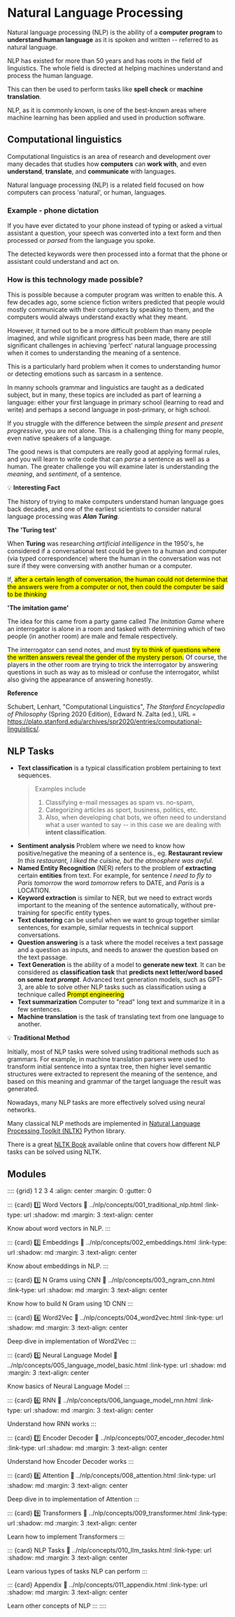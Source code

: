 # Natural Language Processing

Natural language processing (NLP) is the ability of a **computer program** to **understand human language** as it is spoken and written -- referred to as natural language. 

NLP has existed for more than 50 years and has roots in the field of linguistics. The whole field is directed at helping machines understand and process the human language. 

This can then be used to perform tasks like **spell check** or **machine translation**.

NLP, as it is commonly known, is one of the best-known areas where machine learning has been applied and used in production software.

## Computational linguistics

Computational linguistics is an area of research and development over many decades that studies how **computers** can **work with**, and even **understand**, **translate**, and **communicate** with languages. 

Natural language processing (NLP) is a related field focused on how computers can process 'natural', or human, languages.

### Example - phone dictation

If you have ever dictated to your phone instead of typing or asked a virtual assistant a question, your speech was converted into a text form and then processed or *parsed* from the language you spoke. 

The detected keywords were then processed into a format that the phone or assistant could understand and act on.


### How is this technology made possible?

This is possible because a computer program was written to enable this. A few decades ago, some science fiction writers predicted that people would mostly communicate with their computers by speaking to them, and the computers would always understand exactly what they meant. 

However, it turned out to be a more difficult problem than many people imagined, and while significant progress has been made, there are still significant challenges in achieving 'perfect' natural language processing when it comes to understanding the meaning of a sentence. 

This is a particularly hard problem when it comes to understanding humor or detecting emotions such as sarcasm in a sentence.

In manny schools grammar and linguistics are taught as a dedicated subject, but in many, these topics are included as part of learning a language: either your first language in primary school (learning to read and write) and perhaps a second language in post-primary, or high school.

If you struggle with the difference between the *simple present* and *present progressive*, you are not alone. This is a challenging thing for many people, even native speakers of a language. 

The good news is that computers are really good at applying formal rules, and you will learn to write code that can *parse* a sentence as well as a human. The greater challenge you will examine later is understanding the *meaning*, and *sentiment*, of a sentence.

<div class="alert alert-info alert-block">

💡 **Interesting Fact**

The history of trying to make computers understand human language goes back decades, and one of the earliest scientists to consider natural language processing was ***Alan Turing***. 

**The 'Turing test'**
 
When **Turing** was researching *artificial intelligence* in the 1950's, he considered if a conversational test could be given to a human and computer (via typed correspondence) where the human in the conversation was not sure if they were conversing with another human or a computer.

If, <mark>after a certain length of conversation, the human could not determine that the answers were from a computer or not, then could the computer be said to be *thinking* </mark>

**'The imitation game'**

The idea for this came from a party game called *The Imitation Game* where an interrogator is alone in a room and tasked with determining which of two people (in another room) are male and female respectively. 
 
The interrogator can send notes, and must <mark>try to think of questions where the written answers reveal the gender of the mystery person.</mark> Of course, the players in the other room are trying to trick the interrogator by answering questions in such as way as to mislead or confuse the interrogator, whilst also giving the appearance of answering honestly.

**Reference**

Schubert, Lenhart, "Computational Linguistics", *The Stanford Encyclopedia of Philosophy* (Spring 2020 Edition), Edward N. Zalta (ed.), URL = <https://plato.stanford.edu/archives/spr2020/entries/computational-linguistics/>.

</div>

## NLP Tasks

* **Text classification** is a typical classification problem pertaining to text sequences. 
  > Examples include 
  > 1. Classifying e-mail messages as spam vs. no-spam, 
  > 2. Categorizing articles as sport, business, politics, etc. 
  > 3. Also, when developing chat bots, we often need to understand what a user wanted to say -- in this case we are dealing with **intent classification**. 
* **Sentiment analysis** Problem where we need to know how positive/negative the meaning of a sentence is., eg. **Restaurant review** *In this restaurant, I liked the cuisine, but the atmosphere was awful*.
* **Named Entity Recognition** (NER) refers to the problem of **extracting** certain **entities** from text. For example, for sentence *I need to fly to Paris tomorrow* the word *tomorrow* refers to DATE, and *Paris* is a LOCATION.  
* **Keyword extraction** is similar to NER, but we need to extract words important to the meaning of the sentence automatically, without pre-training for specific entity types.
* **Text clustering** can be useful when we want to group together similar sentences, for example, similar requests in technical support conversations.
* **Question answering** is a task where the model receives a text passage and a question as inputs, and needs to answer the question based on the text passage.
* **Text Generation** is the ability of a model to **generate new text**. It can be considered as **classification task** that **predicts next letter/word based on some *text prompt***. Advanced text generation models, such as GPT-3, are able to solve other NLP tasks such as classification using a technique called <mark>Prompt engineering</mark>
* **Text summarization** Computer to "read" long text and summarize it in a few sentences.
* **Machine translation** is the task of translating text from one language to another.

<div class="alert alert-info alert-block">

💡 **Traditional Method**

Initially, most of NLP tasks were solved using traditional methods such as grammars. For example, in machine translation parsers were used to transform initial sentence into a syntax tree, then higher level semantic structures were extracted to represent the meaning of the sentence, and based on this meaning and grammar of the target language the result was generated.

Nowadays, many NLP tasks are more effectively solved using neural networks.

Many classical NLP methods are implemented in [Natural Language Processing Toolkit (NLTK)](https://www.nltk.org) Python library. 

There is a great [NLTK Book](https://www.nltk.org/book/) available online that covers how different NLP tasks can be solved using NLTK.

</div>

## Modules

:::: {grid} 1 2 3 4
:align: center
:margin: 0
:gutter: 0

::: {card} 1️⃣ Word Vectors
:link: ../nlp/concepts/001_traditional_nlp.html
:link-type: url
:shadow: md
:margin: 3
:text-align: center

Know about word vectors in NLP.
:::

::: {card} 2️⃣ Embeddings
:link: ../nlp/concepts/002_embeddings.html
:link-type: url
:shadow: md
:margin: 3
:text-align: center

Know about embeddings in NLP.
:::

::: {card} 3️⃣ N Grams using CNN
:link: ../nlp/concepts/003_ngram_cnn.html
:link-type: url
:shadow: md
:margin: 3
:text-align: center

Know how to build N Gram using 1D CNN
:::

::: {card} 4️⃣ Word2Vec
:link: ../nlp/concepts/004_word2vec.html
:link-type: url
:shadow: md
:margin: 3
:text-align: center

Deep dive in implementation of Word2Vec
:::

::: {card} 5️⃣ Neural Language Model
:link: ../nlp/concepts/005_language_model_basic.html
:link-type: url
:shadow: md
:margin: 3
:text-align: center

Know basics of Neural Language Model
:::

::: {card} 6️⃣ RNN
:link: ../nlp/concepts/006_language_model_rnn.html
:link-type: url
:shadow: md
:margin: 3
:text-align: center

Understand how RNN works
:::

::: {card} 7️⃣ Encoder Decoder
:link: ../nlp/concepts/007_encoder_decoder.html
:link-type: url
:shadow: md
:margin: 3
:text-align: center

Understand how Encoder Decoder works
:::

::: {card} 8️⃣ Attention
:link: ../nlp/concepts/008_attention.html
:link-type: url
:shadow: md
:margin: 3
:text-align: center

Deep dive in to implementation of Attention
:::

::: {card} 9️⃣ Transformers
:link: ../nlp/concepts/009_transformer.html
:link-type: url
:shadow: md
:margin: 3
:text-align: center

Learn how to implement Transformers
:::

::: {card} NLP Tasks
:link: ../nlp/concepts/010_llm_tasks.html
:link-type: url
:shadow: md
:margin: 3
:text-align: center

Learn various types of tasks NLP can perform
:::

::: {card} Appendix
:link: ../nlp/concepts/011_appendix.html
:link-type: url
:shadow: md
:margin: 3
:text-align: center

Learn other concepts of NLP
:::
::::

